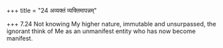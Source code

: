 +++
title = "24 अव्यक्तं व्यक्तिमापन्नम्"

+++
7.24 Not knowing My higher nature, immutable and unsurpassed, the
ignorant think of Me as an unmanifest entity who has now become
manifest.
